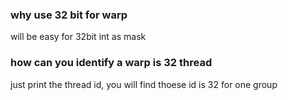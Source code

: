 ### why use 32 bit for warp
will be easy for 32bit int as mask 

### how can you identify a warp is 32 thread
just print the thread id, you will find thoese id is 32 for one group